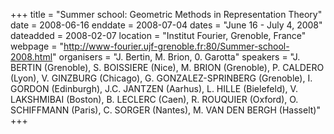 +++
title = "Summer school: Geometric Methods in Representation Theory"
date = 2008-06-16
enddate = 2008-07-04
dates = "June 16 - July 4, 2008"
dateadded = 2008-02-07
location = "Institut Fourier, Grenoble, France"
webpage = "http://www-fourier.ujf-grenoble.fr:80/Summer-school-2008.html"
organisers = "J. Bertin, M. Brion, 0. Garotta"
speakers = "J. BERTIN (Grenoble), S. BOISSIERE (Nice), M. BRION (Grenoble), P. CALDERO (Lyon), V. GINZBURG (Chicago), G. GONZALEZ-SPRINBERG (Grenoble), I. GORDON (Edinburgh), J.C. JANTZEN (Aarhus), L. HILLE (Bielefeld), V. LAKSHMIBAI (Boston), B. LECLERC (Caen), R. ROUQUIER (Oxford), O. SCHIFFMANN (Paris), C. SORGER (Nantes), M. VAN DEN BERGH (Hasselt)"
+++
